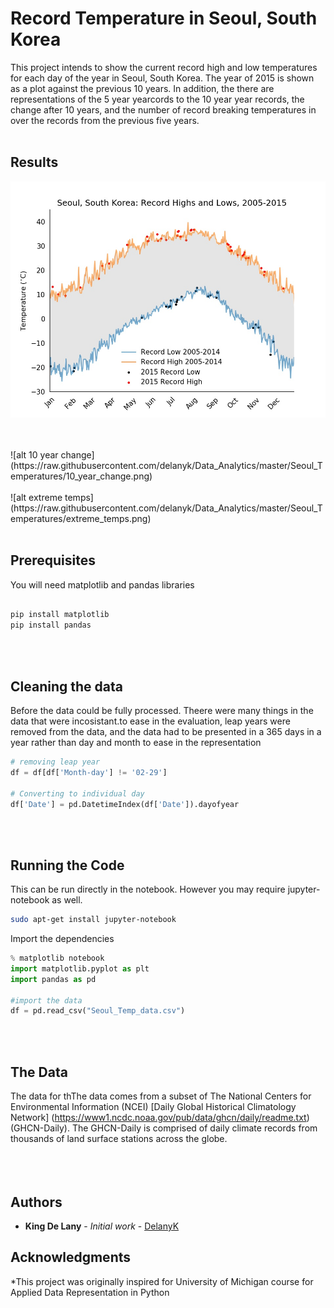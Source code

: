 # Record Temperature in Seoul, South Korea

This project intends to show the current record high and low temperatures for each day of the year in Seoul, South Korea. The year of 2015 is shown as a plot against the previous 10 years. In addition, the there are representations of the 5 year yearcords to the 10 year year records, the change after 10 years, and the number of record breaking temperatures in over the records from the previous five years. 
<br/>
<br/>

##  Results
![alt Seoul Temperature](https://raw.githubusercontent.com/delanyk/Data_Analytics/master/Seoul_Temperatures/Seoul_record_temperatures.jpg)

<br/>
<br/>
![alt 10 year change](https://raw.githubusercontent.com/delanyk/Data_Analytics/master/Seoul_Temperatures/10_year_change.png)
<br/>
<br/>
![alt extreme temps](https://raw.githubusercontent.com/delanyk/Data_Analytics/master/Seoul_Temperatures/extreme_temps.png)
<br/>
<br/>

## Prerequisites
You will need matplotlib and pandas libraries

```bash

pip install matplotlib
pip install pandas

```

<br/>
<br/>

## Cleaning the data


Before the data could be fully processed. Theere were many things in the data that were incosistant.to ease in the evaluation, leap years were removed from the data, and the data had to be presented in a 365 days in a year rather than day and month to ease in the representation 


```python
# removing leap year
df = df[df['Month-day'] != '02-29']

# Converting to individual day
df['Date'] = pd.DatetimeIndex(df['Date']).dayofyear

```
<br/>
<br/>

## Running the Code

This can be run directly in the notebook.
However you may require jupyter-notebook as well.


```bash
sudo apt-get install jupyter-notebook
```


Import the dependencies

```python
% matplotlib notebook
import matplotlib.pyplot as plt
import pandas as pd

#import the data
df = pd.read_csv("Seoul_Temp_data.csv")
```
<br/>
<br/>

## The Data

The data for thThe data comes from a subset of The National Centers for Environmental Information (NCEI) [Daily Global Historical Climatology Network] (https://www1.ncdc.noaa.gov/pub/data/ghcn/daily/readme.txt) (GHCN-Daily). The GHCN-Daily is comprised of daily climate records from thousands of land surface stations across the globe.
<br/>
<br/>
<br/>
<br/>

## Authors


* **King De Lany** - *Initial work* - [DelanyK](https://github.com/DelanyK)



## Acknowledgments

*This project was originally inspired for University of Michigan course for Applied Data Representation in Python

